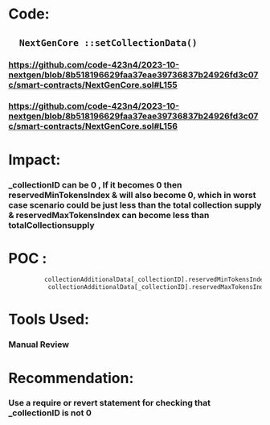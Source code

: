 # Code:
## ```  NextGenCore ::setCollectionData()```
### https://github.com/code-423n4/2023-10-nextgen/blob/8b518196629faa37eae39736837b24926fd3c07c/smart-contracts/NextGenCore.sol#L155
### https://github.com/code-423n4/2023-10-nextgen/blob/8b518196629faa37eae39736837b24926fd3c07c/smart-contracts/NextGenCore.sol#L156
 
# Impact:
### _collectionID  can be 0 , If it becomes 0 then reservedMinTokensIndex  & will also become 0, which in worst case scenario could be just less than the total collection supply & reservedMaxTokensIndex can become less than totalCollectionsupply 

# POC :
``` diff
          collectionAdditionalData[_collectionID].reservedMinTokensIndex = (_collectionID * 10000000000);  
           collectionAdditionalData[_collectionID].reservedMaxTokensIndex = (_collectionID * 10000000000) + _collectionTotalSupply - 1; 
```

# Tools Used:
### Manual Review

# Recommendation:
### Use a require or revert statement for checking that _collectionID is not 0